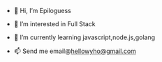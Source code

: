 - 👋 Hi, I’m Epiloguess
- 👀 I’m interested in Full Stack
- 🌱 I’m currently learning javascript,node.js,golang

- 📫 Send me email@hellowyho@gmail.com

<!---
Epiloguess/Epiloguess is a ✨ special ✨ repository because its `README.md` (this file) appears on your GitHub profile.
You can click the Preview link to take a look at your changes.
--->
